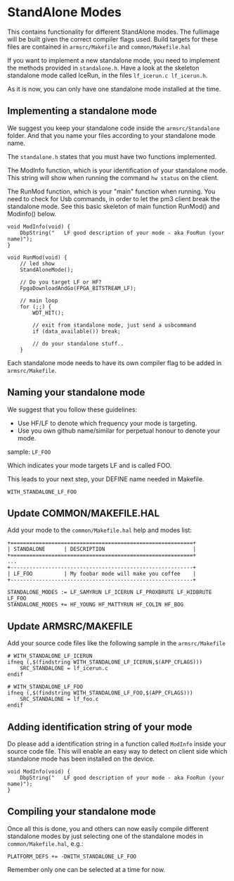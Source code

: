 # StandAlone Modes

This contains functionality for different StandAlone modes. The fullimage will be built given the correct compiler flags used. Build targets for these files are contained in `armsrc/Makefile` and `common/Makefile.hal`

If you want to implement a new standalone mode, you need to implement the methods provided in `standalone.h`.
Have a look at the skeleton standalone mode called IceRun, in the files `lf_icerun.c lf_icerun.h`.

As it is now, you can only have one standalone mode installed at the time.  

## Implementing a standalone mode

We suggest you keep your standalone code inside the `armsrc/Standalone` folder. And that you name your files according to your standalone mode name.

The `standalone.h` states that you must have two functions implemented. 

The ModInfo function, which is your identification of your standalone mode.  This string will show when running the command `hw status` on the client.

The RunMod function, which is your "main" function when running.  You need to check for Usb commands, in order to let the pm3 client break the standalone mode.  See this basic skeleton of main function RunMod() and Modinfo() below.

````
void ModInfo(void) {
    DbpString("   LF good description of your mode - aka FooRun (your name)");
}

void RunMod(void) {
    // led show
    StandAloneMode();

    // Do you target LF or HF?
    FpgaDownloadAndGo(FPGA_BITSTREAM_LF);

    // main loop
    for (;;) {
        WDT_HIT();

        // exit from standalone mode, just send a usbcommand
        if (data_available()) break;

        // do your standalone stuff..
    }
````

Each standalone mode needs to have its own compiler flag to be added in `armsrc/Makefile`.

## Naming your standalone mode

We suggest that you follow these guidelines:
- Use HF/LF to denote which frequency your mode is targeting.  
- Use you own github name/similar for perpetual honour to denote your mode.

sample:
 `LF_FOO`

Which indicates your mode targets LF and is called FOO.

This leads to your next step, your DEFINE name needed in Makefile.

`WITH_STANDALONE_LF_FOO`


## Update COMMON/MAKEFILE.HAL

Add your mode to the `common/Makefile.hal` help and modes list:
```
+==========================================================+
| STANDALONE      | DESCRIPTION                            |
+==========================================================+
...
+----------------------------------------------------------+
| LF_FOO          | My foobar mode will make you coffee    |
+----------------------------------------------------------+

STANDALONE_MODES := LF_SAMYRUN LF_ICERUN LF_PROXBRUTE LF_HIDBRUTE LF_FOO
STANDALONE_MODES += HF_YOUNG HF_MATTYRUN HF_COLIN HF_BOG
```

## Update ARMSRC/MAKEFILE
Add your source code files like the following sample in the `armsrc/Makefile`

```
# WITH_STANDALONE_LF_ICERUN
ifneq (,$(findstring WITH_STANDALONE_LF_ICERUN,$(APP_CFLAGS)))
	SRC_STANDALONE = lf_icerun.c
endif

# WITH_STANDALONE_LF_FOO
ifneq (,$(findstring WITH_STANDALONE_LF_FOO,$(APP_CFLAGS)))
    SRC_STANDALONE = lf_foo.c
endif
```

## Adding identification string of your mode
Do please add a identification string in a function called `ModInfo` inside your source code file.
This will enable an easy way to detect on client side which standalone mode has been installed on the device.

````
void ModInfo(void) {
    DbpString("   LF good description of your mode - aka FooRun (your name)");
}
````

## Compiling your standalone mode
Once all this is done, you and others can now easily compile different standalone modes by just selecting one of the standalone modes in `common/Makefile.hal`, e.g.:

```
PLATFORM_DEFS += -DWITH_STANDALONE_LF_FOO
```

Remember only one can be selected at a time for now.
